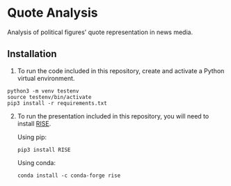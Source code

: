# Quote Analysis

Analysis of political figures' quote representation in news media.

## Installation
1) To run the code included in this repository, create and activate a Python virtual environment.

```
python3 -m venv testenv
source testenv/bin/activate
pip3 install -r requirements.txt
```

2) To run the presentation included in this repository, you will need to install [RISE](https://rise.readthedocs.io/en/maint-5.6/usage.html).

   Using pip:

   `pip3 install RISE`

   Using conda:

   `conda install -c conda-forge rise`
